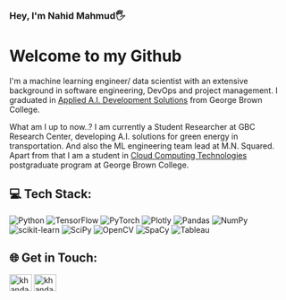 ### Hey, I'm Nahid Mahmud🖐

<h1>Welcome to my Github </h1>

I'm a machine learning engineer/ data scientist with an extensive background in software engineering, DevOps and project management. I graduated in [Applied A.I. Development Solutions](https://www.georgebrown.ca/programs/applied-ai-solutions-development-program-postgraduate-t431) from George Brown College.

What am I up to now..? I am currently a Student Researcher at GBC Research Center, developing A.I. solutions for green energy in transportation. And also the ML engineering team lead at M.N. Squared. Apart from that I am a student in [Cloud Computing Technologies](https://www.georgebrown.ca/programs/cloud-computing-technologies-program-postgraduate-t465) postgraduate program at George Brown College. 

<!--
some quick facts about me:
- 👯 I was a teaching assistant for Deep Learning II course at GBC
- 🏔 I'm super excited about the A.I revolution 
- 📈 I've more than 10 years of experience in software development, DevOps and project management
- 😎 I love to read and share ideas with others
-->

## 💻 Tech Stack:
![Python](https://img.shields.io/badge/python-3670A0?style=for-the-badge&logo=python&logoColor=ffdd54)
![TensorFlow](https://camo.githubusercontent.com/7a5b0be4e9e7f84c9729c8a6cac39f94f9398d1982dfc58561ee4ddbff53f5cc/68747470733a2f2f696d672e736869656c64732e696f2f7374617469632f76313f7374796c653d666f722d7468652d6261646765266d6573736167653d54656e736f72466c6f7726636f6c6f723d464636463030266c6f676f3d54656e736f72466c6f77266c6f676f436f6c6f723d464646464646266c6162656c3d)
![PyTorch](https://img.shields.io/badge/PyTorch-%23EE4C2C.svg?style=for-the-badge&logo=PyTorch&logoColor=white) 
![Plotly](https://img.shields.io/badge/Plotly-%233F4F75.svg?style=for-the-badge&logo=plotly&logoColor=white) 
![Pandas](https://img.shields.io/badge/pandas-%23150458.svg?style=for-the-badge&logo=pandas&logoColor=white) 
![NumPy](https://img.shields.io/badge/numpy-%23013243.svg?style=for-the-badge&logo=numpy&logoColor=white) 
![scikit-learn](https://img.shields.io/badge/scikit--learn-%23F7931E.svg?style=for-the-badge&logo=scikit-learn&logoColor=white) 
![SciPy](https://img.shields.io/badge/SciPy-%230C55A5.svg?style=for-the-badge&logo=scipy&logoColor=%white) 
![OpenCV](https://camo.githubusercontent.com/83d8a90be61c85c17da1e70a56d4e9fc5943ec1b91ddc47726b9485689a8c3b2/68747470733a2f2f696d672e736869656c64732e696f2f7374617469632f76313f7374796c653d666f722d7468652d6261646765266d6573736167653d4f70656e435626636f6c6f723d354333454538266c6f676f3d4f70656e4356266c6f676f436f6c6f723d464646464646266c6162656c3d) 
![SpaCy](https://camo.githubusercontent.com/199640f7a13aab5d8079c955d6ad55847a7350581b1e292dd4ba980d41b0dca5/68747470733a2f2f696d672e736869656c64732e696f2f7374617469632f76313f7374796c653d666f722d7468652d6261646765266d6573736167653d737061437926636f6c6f723d303941334435266c6f676f3d7370614379266c6f676f436f6c6f723d464646464646266c6162656c3d) 
![Tableau](https://camo.githubusercontent.com/950a7a6b70ab7a01ee2a2934e0b6e9f1534cab8871f4b4174c92acba159fdf82/68747470733a2f2f696d672e736869656c64732e696f2f7374617469632f76313f7374796c653d666f722d7468652d6261646765266d6573736167653d5461626c65617526636f6c6f723d453937363237266c6f676f3d5461626c656175266c6f676f436f6c6f723d464646464646266c6162656c3d)


<!--
<h1>Contact Me</h1>
<p align="left"><a href="https://www.linkedin.com/in/khandaker-nahid-mahmud-3aab67141/" target="_blank">LinkedIn</a></p>
-->


## 🌐 Get in Touch:
<p align="left">
<a href="https://www.linkedin.com/in/khandaker-nahid-mahmud-3aab67141/" target="_blank"><img align="center" src="https://raw.githubusercontent.com/rahuldkjain/github-profile-readme-generator/master/src/images/icons/Social/linked-in-alt.svg" alt="khandaker-nahid-mahmud" height="30" width="40" /></a>
<a href="https://www.kaggle.com/khandakernahidmahmud" target="_blank"><img align="center" src="https://raw.githubusercontent.com/rahuldkjain/github-profile-readme-generator/master/src/images/icons/Social/kaggle.svg" alt="khandaker-nahid-mahmud" height="30" width="40" /></a>
</p>
